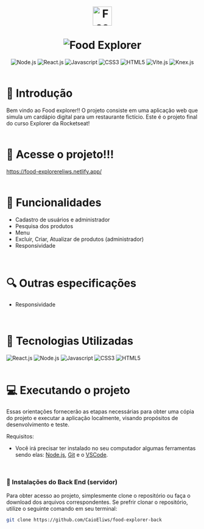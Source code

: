 <div>
  <h1 align="center">
    <img src="https://github.com/CaioEliws/food-explorer-front/assets/133777500/a9e627c9-65a8-447e-82c6-203380a8ae02" height="50px" alt="Food Explorer">
    <br />
    <br />
    <img src="https://github.com/CaioEliws/food-explorer-front/assets/133777500/b97ecd00-1726-4a99-9b18-4b900713ef73"  alt="Food Explorer">
  </h1
</div>

<div align="center">
  <img alt="Node.js" src="https://img.shields.io/npm/v/node?logo=node.js&logoColor=green&label=Node&color=green">
  <img alt="React.js" src="https://img.shields.io/npm/v/react?logo=react&logoColor=blue&label=React&color=blue">
  <img alt="Javascript" src="https://img.shields.io/npm/v/javascript?logo=javascript&logoColor=gold&label=Javascript&color=gold">
  <img alt="CSS3" src="https://img.shields.io/npm/v/css3?logo=css3&logoColor=blue&label=CSS&color=blue">
  <img alt="HTML5" src="https://img.shields.io/npm/v/html5?logo=javascript&logoColor=red&label=HTML5&color=red">
  <img alt="Vite.js" src="https://img.shields.io/npm/v/vite?logo=vite&label=Vite&color=darkblue">
  <img alt="Knex.js" src="https://img.shields.io/npm/v/knex?logo=knex.js&label=Knex.js&color=darkorange">
  <br />
  <br />
</div>

# 🌟 Introdução
  
Bem vindo ao Food explorer!! O projeto consiste em uma aplicação web que simula um cardápio digital para um restaurante fictício. Este é o projeto final do curso Explorer da Rocketseat!
<br />
<br />

# 🔗 Acesse o projeto!!!

https://food-explorereliws.netlify.app/
<br />
<br />

# 🔧 Funcionalidades

- Cadastro de usuários e administrador
- Pesquisa dos produtos
- Menu
- Excluir, Criar, Atualizar de produtos (administrador)
- Responsividade
<br />

# 🔍 Outras especificações
- Responsividade
<br />

# 🧰 Tecnologias Utilizadas
<img alt="React.js" src="https://img.shields.io/npm/v/react?logo=react&logoColor=blue&label=React&color=blue">
<img alt="Node.js" src="https://img.shields.io/npm/v/node?logo=node.js&logoColor=green&label=Node&color=green">
<img alt="Javascript" src="https://img.shields.io/npm/v/javascript?logo=javascript&logoColor=gold&label=Javascript&color=gold">
<img alt="CSS3" src="https://img.shields.io/npm/v/css3?logo=css3&logoColor=blue&label=CSS&color=blue">
<img alt="HTML5" src="https://img.shields.io/npm/v/html5?logo=javascript&logoColor=red&label=HTML5&color=red">
<br />
<br />

# 💻 Executando o projeto
Essas orientações fornecerão as etapas necessárias para obter uma cópia do projeto e executar a aplicação localmente, visando propósitos de desenvolvimento e teste.

Requisitos:
<br />
- Você irá precisar ter instalado no seu computador algumas ferramentas sendo elas: <a href="https://nodejs.org/en">Node.js</a>, <a href="https://git-scm.com/downloads">Git</a> e o <a href="https://code.visualstudio.com">VSCode</a>.
<br />

### 🚀 Instalações do Back End (servidor)

Para obter acesso ao projeto, simplesmente clone o repositório ou faça o download dos arquivos correspondentes. Se prefrir clonar o repositório, utilize o seguinte comando em seu terminal:
```sh
git clone https://github.com/CaioEliws/food-explorer-back
```






